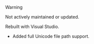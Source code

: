 > [!WARNING]
> Not actively maintained or updated.

Rebuilt with Visual Studio.

* Added full Unicode file path support.